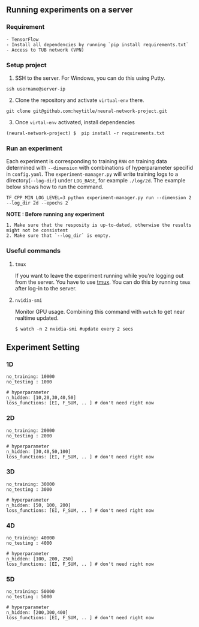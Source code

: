 ## Running experiments on a server
### Requirement
    - TensorFlow
    - Install all dependencies by running `pip install requirements.txt`
    - Access to TUB network (VPN)

### Setup project
1. SSH to the server. For Windows, you can do this using Putty.

```
ssh username@server-ip
```

2. Clone the repository and activate `virtual-env` there.

```
git clone git@github.com:heytitle/neural-network-project.git

```

3. Once `virtal-env` activated, install dependencies

```
(neural-network-project) $  pip install -r requirements.txt

```

### Run an experiment
Each experiment is corresponding to training `RNN` on training data determined with `--dimension` with combinations of hyperparameter specifid in `config.yaml`. The `experiment-manager.py` will write training logs to a directory(`--log-dir`) under `LOG_BASE`, for example `./log/2d`. The example below shows how to run the command.

```
TF_CPP_MIN_LOG_LEVEL=3 python experiment-manager.py run --dimension 2 --log_dir 2d --epochs 2
```

**NOTE : Before running any experiment** 

	1. Make sure that the resposity is up-to-dated, otherwise the results might not be consistent
	2. Make sure that `--log_dir` is empty.

### Useful commands
1. `tmux`
	
	If you want to leave the experiment running while you're logging out from the server. You have to use [tmux](https://tmux.github.io/). You can do this by running `tmux` after log-in to the server.
2. `nvidia-smi`
	
	Monitor GPU usage. Combining this command with `watch` to get near realtime updated.
	
	```
	$ watch -n 2 nvidia-smi #update every 2 secs
	```

## Experiment Setting
### 1D
```
no_training: 10000
no_testing : 1000

# hyperparameter
n_hidden: [10,20,30,40,50]
loss_functions: [EI, F_SUM, .. ] # don't need right now
```

### 2D
```
no_training: 20000
no_testing : 2000

# hyperparameter
n_hidden: [30,40,50,100]
loss_functions: [EI, F_SUM, .. ] # don't need right now
```

### 3D
```
no_training: 30000
no_testing : 3000

# hyperparameter
n_hidden: [50, 100, 200]
loss_functions: [EI, F_SUM, .. ] # don't need right now
```

### 4D
```
no_training: 40000
no_testing : 4000

# hyperparameter
n_hidden: [100, 200, 250]
loss_functions: [EI, F_SUM, .. ] # don't need right now
```

### 5D
```
no_training: 50000
no_testing : 5000

# hyperparameter
n_hidden: [200,300,400]
loss_functions: [EI, F_SUM, .. ] # don't need right now
```
